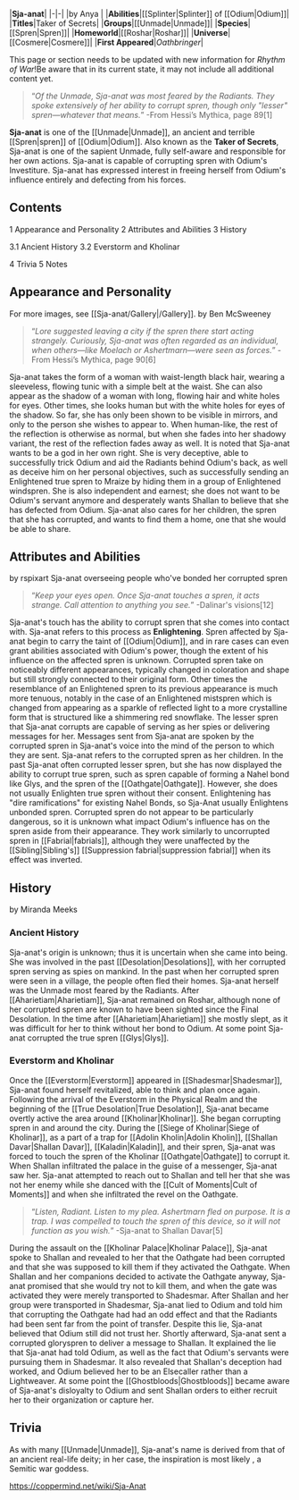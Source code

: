 |**Sja-anat**|
|-|-|
|by  Anya |
|**Abilities**|[[Splinter\|Splinter]] of [[Odium\|Odium]]|
|**Titles**|Taker of Secrets|
|**Groups**|[[Unmade\|Unmade]]|
|**Species**|[[Spren\|Spren]]|
|**Homeworld**|[[Roshar\|Roshar]]|
|**Universe**|[[Cosmere\|Cosmere]]|
|**First Appeared**|*Oathbringer*|

This page or section needs to be updated with new information for *Rhythm of War*!Be aware that in its current state, it may not include all additional content yet.

>“*Of the Unmade, Sja-anat was most feared by the Radiants. They spoke extensively of her ability to corrupt spren, though only "lesser" spren—whatever that means.*”
\-From Hessi’s Mythica, page 89[1]


**Sja-anat** is one of the [[Unmade\|Unmade]], an ancient and terrible [[Spren\|spren]] of [[Odium\|Odium]]. Also known as the **Taker of Secrets**, Sja-anat is one of the sapient Unmade, fully self-aware and responsible for her own actions. Sja-anat is capable of corrupting spren with Odium's Investiture. Sja-anat has expressed interest in freeing herself from Odium's influence entirely and defecting from his forces.

## Contents

1 Appearance and Personality
2 Attributes and Abilities
3 History

3.1 Ancient History
3.2 Everstorm and Kholinar


4 Trivia
5 Notes


## Appearance and Personality
For more images, see [[Sja-anat/Gallery\|/Gallery]].
 by  Ben McSweeney 
>“*Lore suggested leaving a city if the spren there start acting strangely. Curiously, Sja-anat was often regarded as an individual, when others—like Moelach or Ashertmarn—were seen as forces.*”
\-From Hessi’s Mythica, page 90[6]


Sja-anat takes the form of a woman with waist-length black hair, wearing a sleeveless, flowing tunic with a simple belt at the waist. She can also appear as the shadow of a woman with long, flowing hair and white holes for eyes. Other times, she looks human but with the white holes for eyes of the shadow. So far, she has only been shown to be visible in mirrors, and only to the person she wishes to appear to. When human-like, the rest of the reflection is otherwise as normal, but when she fades into her shadowy variant, the rest of the reflection fades away as well.
It is noted that Sja-anat wants to be a god in her own right. She is very deceptive, able to successfully trick Odium and aid the Radiants behind Odium's back, as well as deceive him on her personal objectives, such as successfully sending an Enlightened true spren to Mraize by hiding them in a group of Enlightened windspren. She is also independent and earnest; she does not want to be Odium's servant anymore and desperately wants Shallan to believe that she has defected from Odium. Sja-anat also cares for her children, the spren that she has corrupted, and wants to find them a home, one that she would be able to share.

## Attributes and Abilities
 by  rspixart  Sja-anat overseeing people who've bonded her corrupted spren
>“*Keep your eyes open. Once Sja-anat touches a spren, it acts strange. Call attention to anything you see.*”
\-Dalinar's visions[12]


Sja-anat's touch has the ability to corrupt spren that she comes into contact with. Sja-anat refers to this process as **Enlightening**. Spren affected by Sja-anat begin to carry the taint of [[Odium\|Odium]], and in rare cases can even grant abilities associated with Odium's power, though the extent of his influence on the affected spren is unknown. Corrupted spren take on noticeably different appearances, typically changed in coloration and shape but still strongly connected to their original form. Other times the resemblance of an Enlightened spren to its previous appearance is much more tenuous, notably in the case of an Enlightened mistspren which is changed from appearing as a sparkle of reflected light to a more crystalline form that is structured like a shimmering red snowflake.
The lesser spren that Sja-anat corrupts are capable of serving as her spies or delivering messages for her. Messages sent from Sja-anat are spoken by the corrupted spren in Sja-anat's voice into the mind of the person to which they are sent. Sja-anat refers to the corrupted spren as her children. In the past Sja-anat often corrupted lesser spren, but she has now displayed the ability to corrupt true spren, such as spren capable of forming a Nahel bond like Glys, and the spren of the [[Oathgate\|Oathgate]]. However, she does not usually Enlighten true spren without their consent. Enlightening has "dire ramifications" for existing Nahel Bonds, so Sja-Anat usually Enlightens unbonded spren. Corrupted spren do not appear to be particularly dangerous, so it is unknown what impact Odium's influence has on the spren aside from their appearance. They work similarly to uncorrupted spren in [[Fabrial\|fabrials]], although they were unaffected by the [[Sibling\|Sibling's]] [[Suppression fabrial\|suppression fabrial]] when its effect was inverted.

## History
 by  Miranda Meeks 
### Ancient History
Sja-anat's origin is unknown; thus it is uncertain when she came into being. She was involved in the past [[Desolation\|Desolations]], with her corrupted spren serving as spies on mankind. In the past when her corrupted spren were seen in a village, the people often fled their homes. Sja-anat herself was the Unmade most feared by the Radiants. After [[Aharietiam\|Aharietiam]], Sja-anat remained on Roshar, although none of her corrupted spren are known to have been sighted since the Final Desolation. In the time after [[Aharietiam\|Aharietiam]] she mostly slept, as it was difficult for her to think without her bond to Odium. At some point Sja-anat corrupted the true spren [[Glys\|Glys]].

### Everstorm and Kholinar
Once the [[Everstorm\|Everstorm]] appeared in [[Shadesmar\|Shadesmar]], Sja-anat found herself revitalized, able to think and plan once again. Following the arrival of the Everstorm in the Physical Realm and the beginning of the [[True Desolation\|True Desolation]], Sja-anat became overtly active the area around [[Kholinar\|Kholinar]]. She began corrupting spren in and around the city. During the [[Siege of Kholinar\|Siege of Kholinar]], as a part of a trap for [[Adolin Kholin\|Adolin Kholin]], [[Shallan Davar\|Shallan Davar]], [[Kaladin\|Kaladin]], and their spren, Sja-anat was forced to touch the spren of the Kholinar [[Oathgate\|Oathgate]] to corrupt it. When Shallan infiltrated the palace in the guise of a messenger, Sja-anat saw her. Sja-anat attempted to reach out to Shallan and tell her that she was not her enemy while she danced with the [[Cult of Moments\|Cult of Moments]] and when she infiltrated the revel on the Oathgate.

>“*Listen, Radiant. Listen to my plea. Ashertmarn fled on purpose. It is a trap. I was compelled to touch the spren of this device, so it will not function as you wish.*”
\-Sja-anat to Shallan Davar[5]

During the assault on the [[Kholinar Palace\|Kholinar Palace]], Sja-anat spoke to Shallan and revealed to her that the Oathgate had been corrupted and that she was supposed to kill them if they activated the Oathgate. When Shallan and her companions decided to activate the Oathgate anyway, Sja-anat promised that she would try not to kill them, and when the gate was activated they were merely transported to Shadesmar.
After Shallan and her group were transported in Shadesmar, Sja-anat lied to Odium and told him that corrupting the Oathgate had had an odd effect and that the Radiants had been sent far from the point of transfer. Despite this lie, Sja-anat believed that Odium still did not trust her. Shortly afterward, Sja-anat sent a corrupted gloryspren to deliver a message to Shallan. It explained the lie that Sja-anat had told Odium, as well as the fact that Odium's servants were pursuing them in Shadesmar. It also revealed that Shallan's deception had worked, and Odium believed her to be an Elsecaller rather than a Lightweaver. At some point the [[Ghostbloods\|Ghostbloods]] became aware of Sja-anat's disloyalty to Odium and sent Shallan orders to either recruit her to their organization or capture her.

## Trivia
As with many [[Unmade\|Unmade]], Sja-anat's name is derived from that of an ancient real-life deity; in her case, the inspiration is most likely , a Semitic war goddess.


https://coppermind.net/wiki/Sja-Anat